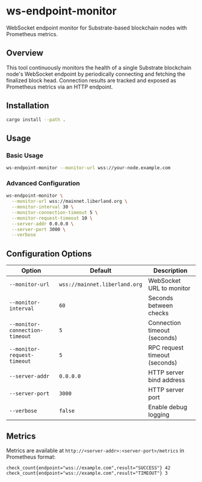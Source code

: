 # ws-endpoint-monitor

WebSocket endpoint monitor for Substrate-based blockchain nodes with Prometheus metrics.

## Overview

This tool continuously monitors the health of a single Substrate blockchain node's WebSocket endpoint by periodically connecting and fetching the finalized block head. Connection results are tracked and exposed as Prometheus metrics via an HTTP endpoint.

## Installation

```bash
cargo install --path .
```

## Usage

### Basic Usage

```bash
ws-endpoint-monitor --monitor-url wss://your-node.example.com
```

### Advanced Configuration

```bash
ws-endpoint-monitor \
  --monitor-url wss://mainnet.liberland.org \
  --monitor-interval 30 \
  --monitor-connection-timeout 5 \
  --monitor-request-timeout 10 \
  --server-addr 0.0.0.0 \
  --server-port 3000 \
  --verbose
```

## Configuration Options

| Option                         | Default                       | Description                   |
| ------------------------------ | ----------------------------- | ----------------------------- |
| `--monitor-url`                | `wss://mainnet.liberland.org` | WebSocket URL to monitor      |
| `--monitor-interval`           | `60`                          | Seconds between checks        |
| `--monitor-connection-timeout` | `5`                           | Connection timeout (seconds)  |
| `--monitor-request-timeout`    | `5`                           | RPC request timeout (seconds) |
| `--server-addr`                | `0.0.0.0`                     | HTTP server bind address      |
| `--server-port`                | `3000`                        | HTTP server port              |
| `--verbose`                    | `false`                       | Enable debug logging          |

## Metrics

Metrics are available at `http://<server-addr>:<server-port>/metrics` in Prometheus format:

```
check_count{endpoint="wss://example.com",result="SUCCESS"} 42
check_count{endpoint="wss://example.com",result="TIMEOUT"} 3
```
